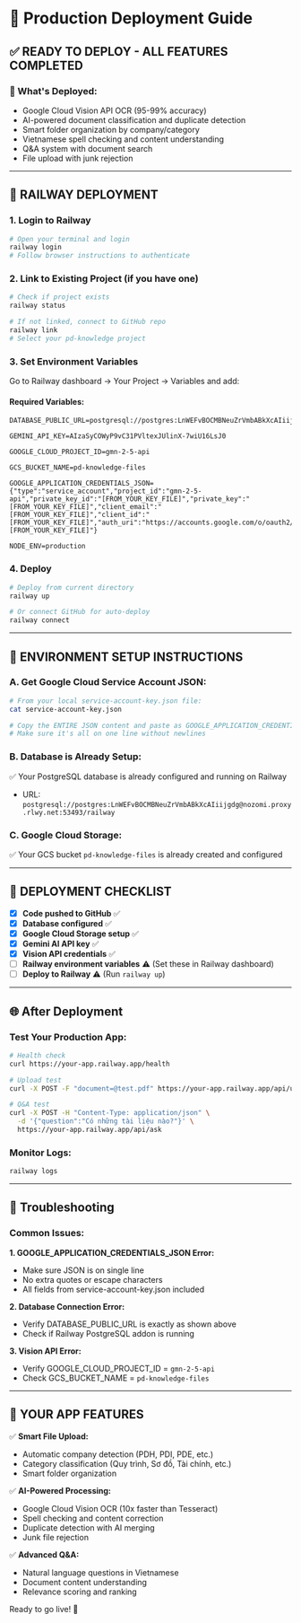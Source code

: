 # 🚀 Production Deployment Guide

## ✅ **READY TO DEPLOY - ALL FEATURES COMPLETED**

### 🎯 What's Deployed:
- Google Cloud Vision API OCR (95-99% accuracy)
- AI-powered document classification and duplicate detection
- Smart folder organization by company/category  
- Vietnamese spell checking and content understanding
- Q&A system with document search
- File upload with junk rejection

---

## 🚀 **RAILWAY DEPLOYMENT**

### 1. Login to Railway
```bash
# Open your terminal and login
railway login
# Follow browser instructions to authenticate
```

### 2. Link to Existing Project (if you have one)
```bash
# Check if project exists
railway status

# If not linked, connect to GitHub repo
railway link
# Select your pd-knowledge project
```

### 3. Set Environment Variables
Go to Railway dashboard → Your Project → Variables and add:

#### **Required Variables:**
```env
DATABASE_PUBLIC_URL=postgresql://postgres:LnWEFvBOCMBNeuZrVmbABkXcAIiijgdg@nozomi.proxy.rlwy.net:53493/railway

GEMINI_API_KEY=AIzaSyCOWyP9vC31PVltexJUlinX-7wiU16LsJ0

GOOGLE_CLOUD_PROJECT_ID=gmn-2-5-api

GCS_BUCKET_NAME=pd-knowledge-files

GOOGLE_APPLICATION_CREDENTIALS_JSON={"type":"service_account","project_id":"gmn-2-5-api","private_key_id":"[FROM_YOUR_KEY_FILE]","private_key":"[FROM_YOUR_KEY_FILE]","client_email":"[FROM_YOUR_KEY_FILE]","client_id":"[FROM_YOUR_KEY_FILE]","auth_uri":"https://accounts.google.com/o/oauth2/auth","token_uri":"https://oauth2.googleapis.com/token","auth_provider_x509_cert_url":"https://www.googleapis.com/oauth2/v1/certs","client_x509_cert_url":"[FROM_YOUR_KEY_FILE]"}

NODE_ENV=production
```

### 4. Deploy
```bash
# Deploy from current directory
railway up

# Or connect GitHub for auto-deploy
railway connect
```

---

## 🔧 **ENVIRONMENT SETUP INSTRUCTIONS**

### A. Get Google Cloud Service Account JSON:
```bash
# From your local service-account-key.json file:
cat service-account-key.json

# Copy the ENTIRE JSON content and paste as GOOGLE_APPLICATION_CREDENTIALS_JSON value
# Make sure it's all on one line without newlines
```

### B. Database is Already Setup:
✅ Your PostgreSQL database is already configured and running on Railway
- URL: `postgresql://postgres:LnWEFvBOCMBNeuZrVmbABkXcAIiijgdg@nozomi.proxy.rlwy.net:53493/railway`

### C. Google Cloud Storage:
✅ Your GCS bucket `pd-knowledge-files` is already created and configured

---

## 🎯 **DEPLOYMENT CHECKLIST**

- [x] **Code pushed to GitHub** ✅
- [x] **Database configured** ✅  
- [x] **Google Cloud Storage setup** ✅
- [x] **Gemini AI API key** ✅
- [x] **Vision API credentials** ✅
- [ ] **Railway environment variables** ⚠️ (Set these in Railway dashboard)
- [ ] **Deploy to Railway** ⚠️ (Run `railway up`)

---

## 🌐 **After Deployment**

### Test Your Production App:
```bash
# Health check
curl https://your-app.railway.app/health

# Upload test
curl -X POST -F "document=@test.pdf" https://your-app.railway.app/api/upload

# Q&A test
curl -X POST -H "Content-Type: application/json" \
  -d '{"question":"Có những tài liệu nào?"}' \
  https://your-app.railway.app/api/ask
```

### Monitor Logs:
```bash
railway logs
```

---

## 🚨 **Troubleshooting**

### Common Issues:

**1. GOOGLE_APPLICATION_CREDENTIALS_JSON Error:**
- Make sure JSON is on single line
- No extra quotes or escape characters
- All fields from service-account-key.json included

**2. Database Connection Error:**
- Verify DATABASE_PUBLIC_URL is exactly as shown above
- Check if Railway PostgreSQL addon is running

**3. Vision API Error:**  
- Verify GOOGLE_CLOUD_PROJECT_ID = `gmn-2-5-api`
- Check GCS_BUCKET_NAME = `pd-knowledge-files`

---

## 🎉 **YOUR APP FEATURES**

✅ **Smart File Upload:**
- Automatic company detection (PDH, PDI, PDE, etc.)
- Category classification (Quy trình, Sơ đồ, Tài chính, etc.)
- Smart folder organization

✅ **AI-Powered Processing:**
- Google Cloud Vision OCR (10x faster than Tesseract)
- Spell checking and content correction
- Duplicate detection with AI merging
- Junk file rejection

✅ **Advanced Q&A:**
- Natural language questions in Vietnamese
- Document content understanding
- Relevance scoring and ranking

Ready to go live! 🚀 